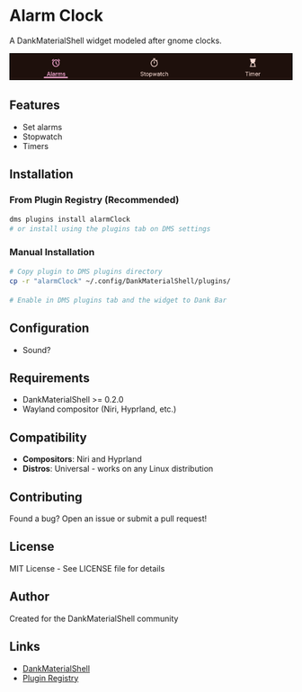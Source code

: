 # Alarm Clock

A DankMaterialShell widget modeled after gnome clocks.

![Alarm Clock screenshot](screenshot.png)

## Features

- Set alarms
- Stopwatch
- Timers

## Installation

### From Plugin Registry (Recommended)
```bash
dms plugins install alarmClock
# or install using the plugins tab on DMS settings
```

### Manual Installation
```bash
# Copy plugin to DMS plugins directory
cp -r "alarmClock" ~/.config/DankMaterialShell/plugins/

# Enable in DMS plugins tab and the widget to Dank Bar
```

## Configuration

- Sound?

## Requirements

- DankMaterialShell >= 0.2.0
- Wayland compositor (Niri, Hyprland, etc.)

## Compatibility

- **Compositors**: Niri and Hyprland
- **Distros**: Universal - works on any Linux distribution

## Contributing

Found a bug? Open an issue or submit a pull request!

## License

MIT License - See LICENSE file for details

## Author

Created for the DankMaterialShell community

## Links

- [DankMaterialShell](https://github.com/AvengeMedia/DankMaterialShell)
- [Plugin Registry](https://github.com/AvengeMedia/dms-plugin-registry)
